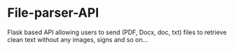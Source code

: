 # File-parser-API
Flask based API allowing users to send (PDF, Docx, doc, txt) files to retrieve clean text without any images, signs and so on...
